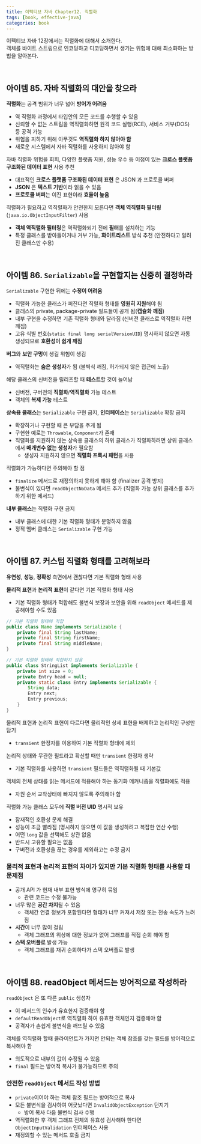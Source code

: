 ```yaml
---
title: 이펙티브 자바 Chapter12. 직렬화
tags: [book, effective-java]
categories: book
---
```



이펙티브 자바 12장에서는 직렬화에 대해서 소개한다.   
객체를 바이트 스트림으로 인코딩하고 디코딩하면서 생기는 위험에 대해 최소화하는 방법을 알아본다.

<!--more-->

<br/>

## 아이템 85. 자바 직렬화의 대안을 찾으라

**직렬화**는 공격 범위가 너무 넓어 **방어가 어려움**
- 역 직렬화 과정에서 타입안의 모든 코드를 수행할 수 있음
- 신뢰할 수 없는 스트림을 역직렬화하면 원격 코드 실행(RCE), 서비스 거부(DOS) 등 공격 가능
- 위험을 피하기 위해 아무것도 **역직렬화 하지 않아야 함**
- 새로운 시스템에서 자바 직렬화를 사용하지 않아야 함

자바 직렬화 위험을 회피, 다양한 플랫폼 지원, 성능 우수 등 이점이 있는 **크로스 플랫폼 구조화된 데이터 표현** 사용 추천
- 대표적인 **크로스 플랫폼 구조화된 데이터 표현** 은 JSON 과 프로토콜 버퍼
- **JSON** 은 **텍스트 기반**이라 읽을 수 있음
- **프로토콜 버퍼**는 이진 표현이라 **효율이 높음**

직렬화가 필요하고 역직렬화가 안전한지 모른다면 **객체 역직렬화 필터링**(`java.io.ObjectInputFilter`) 사용
- **객체 역직렬화 필터링**은 역직렬화되기 전에 **필터**를 설치하는 기능
- 특정 클래스를 받아들이거나 거부 가능, **화이트리스트** 방식 추천 (안전하다고 알려진 클래스만 수용)

<br/>

## 아이템 86. `Serializable`을 구현할지는 신중히 결정하라

`Serializable` 구현한 뒤에는 **수정이 어려움**
- 직렬화 가능한 클래스가 퍼진다면 직렬화 형태를 **영원히 지원**해야 됨
- 클래스의 private, package-private 필드들이 공개 됨(**캡슐화 깨짐**)
- 내부 구현을 수정하면 기존 직렬화 형태와 달라짐 (신버전 클래스로 역직렬화 하면 깨짐)
- 고유 식별 번호(`static final long serialVersionUID`) 명시하지 않으면 자동 생성되므로 **호환성이 쉽게 깨짐**

**버그**와 **보안 구멍**이 생길 위험이 생김
- 역직렬화는 **숨은 생성자**가 됨 (불벽식 깨짐, 허가되지 않은 접근에 노출)

해당 클래스의 신버전을 릴리즈할 때 **테스트**할 것이 늘어남
- 신버전, 구버전의 **직렬화**/**역직렬화** 가능 테스트
- 객체의 **복제 가능** 테스트

**상속용 클래스**는 `Serializable` 구현 금지, **인터페이스**는 `Serializable` 확장 금지
- 확장하거나 구현할 때 큰 부담을 주게 됨
- 구현한 예로는 `Throwable`, `Component`가 존재
- 직렬화를 지원하지 않는 상속용 클래스의 하위 클래스가 직렬화하려면 상위 클래스에서 **매개변수 없는 생성자**가 필요함
  - 생성자 지원하지 않으면 **직렬화 프록시 패턴**을 사용

직렬화가 가능하다면 주의해야 할 점
- `finalize` 메서드로 재정의하지 못하게 해야 함 (finalizer 공격 방지)
- 불변식이 있다면 `readObjectNoData` 메서드 추가 (직렬화 가능 상위 클래스를 추가하기 위한 메서드)

**내부 클래스**는 직렬화 구현 금지
- 내부 클래스에 대한 기본 직렬화 형태가 분명하지 않음
- 정적 멤버 클래스는 `Serializable` 구현 가능

<br/>

## 아이템 87. 커스텀 직렬화 형태를 고려해보라

**유연성**, **성능**, **정확성** 측면에서 괜찮다면 기본 직렬화 형태 사용

**물리적 표현**과 **논리적 표현**이 같다면 기본 직렬화 형태 사용  
- 기본 직렬화 형태가 적합해도 불변식 보장과 보안을 위해 `readObject` 메서드를 제공해야할 수도 있음
```java
// 기본 직렬화 형태에 적합
public class Name implements Serializable {
    private final String lastName;
    private final String firstName;
    private final String middleName; 
}

// 기본 직렬화 형태에 적합하지 않음
public class StringList implements Serializable {
    private int size = 0;
    private Entry head = null;
    private static class Entry implements Serializable {
        String data;
        Entry next;
        Entry previous;
    }
}
```

물리적 표현과 논리적 표현이 다르다면 물리적인 상세 표현을 배제하고 논리적인 구성만 담기
- `transient` 한정자를 이용하여 기본 직렬화 형태에 제외

논리적 상태와 무관한 필드라고 확신할 때만 `transient` 한정자 생략
- 기본 직렬화를 사용하면 `transient` 필드들은 역직렬화될 때 기본값

객체의 전체 상태를 읽는 메서드에 적용해야 하는 동기화 메커니즘을 직렬화에도 적용
- 자원 순서 교착상태에 빠지지 않도록 주의해야 함

직렬화 가능 클래스 모두에 **직렬 버전 UID** 명시적 보유
- 잠재적인 호환성 문제 해결
- 성능이 조금 빨라짐 (명시하지 않으면 이 값을 생성하려고 복잡한 연산 수행)
- 어떤 `long` 값을 선택해도 상관 없음
- 반드시 고유할 필요는 없음
- 구버전과 호환성을 끊는 경우를 제외하고는 수정 금지

### 물리적 표현과 논리적 표현의 차이가 있지만 기본 직렬화 형태를 사용할 때 문제점
- 공개 API 가 현재 내부 표현 방식에 영구히 묶임
  - 관련 코드는 수정 불가능
- 너무 많은 **공간 차지**될 수 있음
  - 객체간 연결 정보가 포함된다면 형태가 너무 커져서 저장 또는 전송 속도가 느려짐 
- **시간**이 너무 많이 걸림
  - 객체 그래프의 위상에 대한 정보가 없어 그래프를 직접 순회 해야 함
- **스택 오버플로** 발생 가능
  - 객체 그래프를 재귀 순회하다가 스택 오버플로 발생

<br/>

## 아이템 88. readObject 메서드는 방어적으로 작성하라

`readObject` 은 또 다른 `public` 생성자
- 이 메서드의 인수가 유효한지 검증해야 함
- `defaultReadObject`로 역직렬화 하여 유효한 객체인지 검증해야 함
- 공격자가 손쉽게 불변식을 깨뜨릴 수 있음 

객체를 역직렬화 할때 클라이언트가 가지면 안되는 객체 참조를 갖는 필드를 방어적으로 복사해야 함
- 의도적으로 내부의 값이 수정될 수 있음
- `final` 필드는 방어적 복사가 불가능하므로 주의

### 안전한 `readObject` 메서드 작성 방법
- `private`이어야 하는 객체 참조 필드는 방어적으로 복사
- 모든 불변식을 검사하여 어긋났다면 `InvalidObjectException` 던지기
  - 방어 복사 다음 불변식 검사 수행
- 역직렬화한 후 객체 그래프 전체의 유효성 검사해야 한다면 `ObjectInputValidation` 인터페이스 사용
- 재정의할 수 있는 메서드 호출 금지

